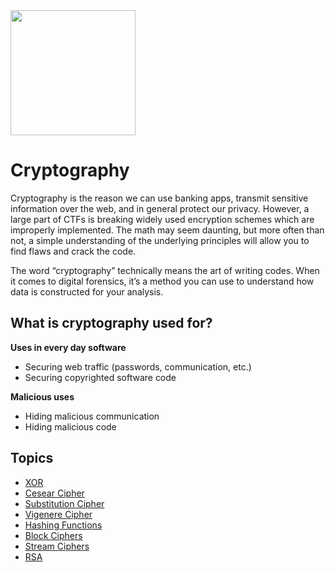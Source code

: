 <img class="no-zoom pull-right" width="200px" src="/images/cryptography.png">

# Cryptography

Cryptography is the reason we can use banking apps, transmit sensitive information over the web, and in general protect our privacy. However, a large part of CTFs is breaking widely used encryption schemes which are improperly implemented. The math may seem daunting, but more often than not, a simple understanding of the underlying principles will allow you to find flaws and crack the code.

The word “cryptography” technically means the art of writing codes. When it comes to digital forensics, it’s a method you can use to understand how data is constructed for your analysis.

## What is cryptography used for?

**Uses in every day software**

- Securing web traffic (passwords, communication, etc.)
- Securing copyrighted software code

**Malicious uses**

- Hiding malicious communication
- Hiding malicious code

## Topics
 * [XOR](/cryptography/what-is-xor/)
 * [Cesear Cipher](/cryptography/what-is-caesar-cipher-rot-13/)
 * [Substitution Cipher](/cryptography/what-is-a-substitution-cipher/)
 * [Vigenere Cipher](/cryptography/what-is-a-vigenere-cipher/)
 * [Hashing Functions](/cryptography/what-are-hashing-functions/)
 * [Block Ciphers](/cryptography/what-are-block-ciphers/)
 * [Stream Ciphers](/cryptography/what-are-stream-ciphers/)
 * [RSA](/cryptography/what-is-rsa/)

<!--
## Challenges

### Easy

- [Crypto 1 (2011)](/challenges/2011/crypto/crypto1.md)
- [Crypto 2 (2011)](/challenges/2011/crypto/crypto2.md)
- [Crypto 3 (2011)](/challenges/2011/crypto/crypto3.md)
- [Crypto 4 (2011)](/challenges/2011/crypto/crypto4.md)
- [ECXOR](/challenges/2017/crypto/ecxor.md)
- [Another XOR](/challenges/2017/crypto/another_xor.md)
- [Sleeping Guard](/challenges/2016/crypto/Sleeping_Guard.md)
- [Katy](/challenges/2016/crypto/katy.md)
- [Notesy](/challenges/2015/crypto/notesy.md)
- [EPS](/challenges/2015/crypto/eps.md)
- [Punchout](/challenges/2015/crypto/punchout.md)
- [Feal](/challenges/2014/crypto/feal.md)
- [STFU](/challenges/2013/Crypto/stfu.md)

### Medium

- [Crypto 5 (2011)](/challenges/2011/crypto/crypto5.md)
- [Crypto 6 (2011)](/challenges/2011/crypto/crypto6.md)
- [Crypto 7 (2011)](/challenges/2011/crypto/crypto7.md)
- [Almost XOR](/challenges/2017/crypto/almost_xor.md)
- [Lupin](/challenges/2017/crypto/Lupin.md)
- [Neo](/challenges/2016/crypto/Neo.md)
- [Killer Cipher](/challenges/2016/crypto/Killer_cipher.md)
- [Check Plz](/challenges/2015/crypto/check-plz.md)
- [Psifer School](/challenges/2014/crypto/psifer_school.md)
- [Mountainsound](/challenges/2014/crypto/mountainsound_-_Stortz.md)
- [CSAW Pad](/challenges/2013/Crypto/CSAWpad.md)
- [Only This Program](/challenges/2013/Crypto/onlythisprogram.md)

### Hard

- [Crypto 8 (2011)](/challenges/2011/crypto/crypto8.md)
- [Crypto 9 (2011)](/challenges/2011/crypto/crypto9.md)
- [Crypto 10 (2011)](/challenges/2011/crypto/crypto10.md)
- [Crypto 2012](/challenges/2012/crypto/crypto1.md)
- [Side-channel](/challenges/2017/crypto/Side-channel.md)
- [Baby Crypt](/challenges/2017/crypto/baby_crypt.md)
- [Broken Box](/challenges/2016/crypto/Broken_Box.md)
- [Still Broken Box](/challenges/2016/crypto/Still_Broken_Box.md)
- [Another Broken Box](/challenges/2016/crypto/Another_Broken_Box.md)
- [Slabs of Platinum](/challenges/2015/crypto/slabs-of-platinum.md)
- [Bricks of Gold](/challenges/2015/crypto/bricks_of_gold.md)
- [CFB Sum](/challenges/2014/crypto/cfbsum.md)
- [Wieners](/challenges/2014/crypto/Wieners_-_Antoniewicz.md)
- [Slurp](/challenges/2013/Crypto/slurp.md)
-->
